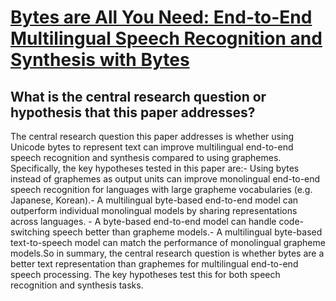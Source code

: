 # [Bytes are All You Need: End-to-End Multilingual Speech Recognition and   Synthesis with Bytes](https://arxiv.org/abs/1811.09021)

## What is the central research question or hypothesis that this paper addresses?

The central research question this paper addresses is whether using Unicode bytes to represent text can improve multilingual end-to-end speech recognition and synthesis compared to using graphemes. Specifically, the key hypotheses tested in this paper are:- Using bytes instead of graphemes as output units can improve monolingual end-to-end speech recognition for languages with large grapheme vocabularies (e.g. Japanese, Korean).- A multilingual byte-based end-to-end model can outperform individual monolingual models by sharing representations across languages. - A byte-based end-to-end model can handle code-switching speech better than grapheme models.- A multilingual byte-based text-to-speech model can match the performance of monolingual grapheme models.So in summary, the central research question is whether bytes are a better text representation than graphemes for multilingual end-to-end speech processing. The key hypotheses test this for both speech recognition and synthesis tasks.
